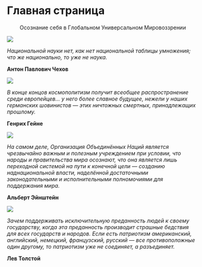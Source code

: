 # Главная страница

<p align="center">Осознание себя в Глобальном Универсальном Мировоззрении</p> 

![](https://external-content.duckduckgo.com/iu/?u=https%3A%2F%2Ftse1.mm.bing.net%2Fth%2Fid%2FOIP.ueupvre6WZ2KS26b6Gkk4gHaKA%3Fpid%3DApi&f=1&ipt=684aed255abca2d1f8d3ad105020cbb77cb88dd3643b6061ecff2b732869d08c)

*Национальной науки нет, как нет национальной таблицы умножения; что же национально, то уже не наука.* 

**Антон Павлович Чехов**

![](https://external-content.duckduckgo.com/iu/?u=http%3A%2F%2Frgbs.ru%2Fwp-content%2Fuploads%2F2022%2F12%2Fau9JckI5N1g.jpg&f=1&nofb=1&ipt=4f1577abd08582b8c181e3444e862af65b22e21e146ae8950fea9d15f3a953a4)

*В конце концов космополитизм получит всеобщее распространение среди европейцев... у него более славное будущее, нежели у наших германских шовинистов — этих ничтожных смертных, принадлежащих прошлому.*

**Генрих Гейне**

![](https://external-content.duckduckgo.com/iu/?u=https%3A%2F%2Ftse1.mm.bing.net%2Fth%2Fid%2FOIP.sW9UZe2Fz1x0dGX98veElQHaEK%3Fpid%3DApi&f=1&ipt=51a58e740dda90c5276050c70bb14364be258a4a75007030e1a8e378352878b3&ipo=images)

*На самом деле, Организация Объединённых Наций является чрезвычайно важным и полезным учреждением при условии, что народы и правительства мира осознают, что она является лишь переходной системой на пути к конечной цели — созданию наднациональной власти, наделённой достаточными законодательными и исполнительными полномочиями для поддержания мира.*

**Альберт Эйнштейн**

![](https://external-content.duckduckgo.com/iu/?u=http%3A%2F%2Fpeoples.ru%2Fart%2Fliterature%2Fprose%2Fbelletristika%2Ftolstoy%2Ftolstoy_744.jpg&f=1&nofb=1&ipt=299865bcd12374f134fa04159e0e81ffd69293012665c38b2d46e817768743d4)

*Зачем поддерживать исключительную преданность людей к своему государству, когда эта преданность производит страшные бедствия для всех государств и народов. Если есть патриотизм американский, английский, немецкий, французский, русский — все противоположные один другому, то патриотизм уже не соединяет, а разъединяет.*

**Лев Толстой**

